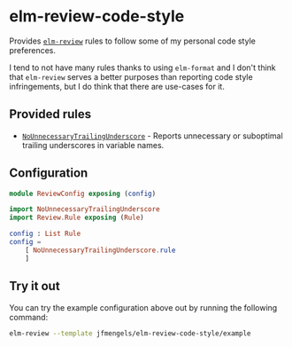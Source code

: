 # elm-review-code-style

Provides [`elm-review`](https://package.elm-lang.org/packages/jfmengels/elm-review/latest/) rules to follow some of my personal code style preferences.

I tend to not have many rules thanks to using `elm-format` and I don't think that `elm-review` serves a better purposes than reporting code style infringements, but I do think that there are use-cases for it. 


## Provided rules

- [`NoUnnecessaryTrailingUnderscore`](https://package.elm-lang.org/packages/jfmengels/elm-review-code-style/1.0.0/NoUnnecessaryTrailingUnderscore) - Reports unnecessary or suboptimal trailing underscores in variable names.


## Configuration

```elm
module ReviewConfig exposing (config)

import NoUnnecessaryTrailingUnderscore
import Review.Rule exposing (Rule)

config : List Rule
config =
    [ NoUnnecessaryTrailingUnderscore.rule
    ]
```


## Try it out

You can try the example configuration above out by running the following command:

```bash
elm-review --template jfmengels/elm-review-code-style/example
```

